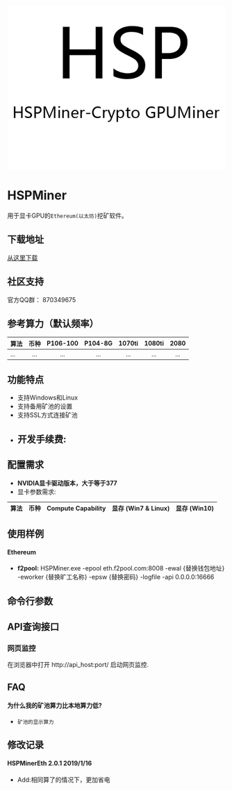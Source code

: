 ![](/logo.png)

# HSPMiner

用于显卡GPU的`Ethereum(以太坊)`挖矿软件。

## 下载地址

[从这里下载](https://github.com/hspminer/HSPMinerETH/releases)

## 社区支持

官方QQ群： 870349675

## 参考算力（默认频率）

| 算法             |  币种   | P106-100  |  P104-8G   |  1070ti  |  1080ti  |   2080   |
| :--------------- | :-----: | :-------: | :--------: | :------: | :------: | :------: |
| ...           |   ...   |   ...   |   ...    |  ...   |   ...   |   ...    |


## 功能特点

- 支持Windows和Linux
- 支持备用矿池的设置
- 支持SSL方式连接矿池
- 开发手续费:
  - 


## 配置需求

- **NVIDIA显卡驱动版本，大于等于377**
- 显卡参数需求:

|       算法       |  币种   | Compute Capability | 显存 (Win7 & Linux) | 显存 (Win10) |
| :--------------: | :-----: | :----------------: | :-----------------: | :----------: |



## 使用样例

#### Ethereum

- **f2pool:** HSPMiner.exe -epool eth.f2pool.com:8008 -ewal {替换钱包地址} -eworker {替换旷工名称} -epsw {替换密码} -logfile -api 0.0.0.0:16666

## 命令行参数

## API查询接口

### 网页监控

在浏览器中打开 http://api_host:port/ 启动网页监控.


## FAQ


#### 为什么我的矿池算力比本地算力低?

- `矿池的显示算力`


## 修改记录

#### HSPMinerEth 2.0.1 2019/1/16

- Add:相同算了的情况下，更加省电



